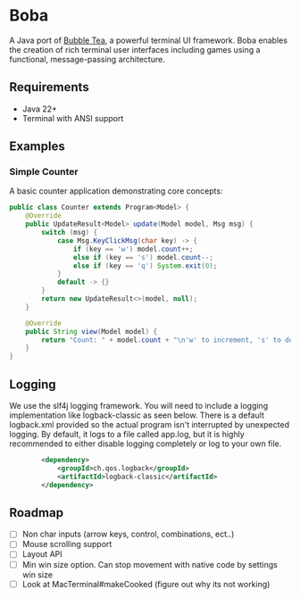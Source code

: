 # Boba

A Java port of [Bubble Tea](https://github.com/charmbracelet/bubbletea), a powerful terminal UI framework. Boba enables the creation of rich terminal user interfaces including games using a functional, message-passing architecture.

## Requirements

- Java 22+
- Terminal with ANSI support

## Examples

### Simple Counter
A basic counter application demonstrating core concepts:

```java
public class Counter extends Program<Model> {
    @Override
    public UpdateResult<Model> update(Model model, Msg msg) {
        switch (msg) {
            case Msg.KeyClickMsg(char key) -> {
                if (key == 'w') model.count++;
                else if (key == 's') model.count--;
                else if (key == 'q') System.exit(0);
            }
            default -> {}
        }
        return new UpdateResult<>(model, null);
    }

    @Override
    public String view(Model model) {
        return "Count: " + model.count + "\n'w' to increment, 's' to decrement, 'q' to quit";
    }
}
```

## Logging
We use the slf4j logging framework. You will need to include a logging implementation like logback-classic as seen
below. There is a default logback.xml provided so the actual program isn't interrupted by unexpected logging. By default,
it logs to a file called app.log, but it is highly recommended to either disable logging completely or log to your own file.

```xml
        <dependency>
            <groupId>ch.qos.logback</groupId>
            <artifactId>logback-classic</artifactId>
        </dependency>
```

## Roadmap

- [ ] Non char inputs (arrow keys, control, combinations, ect..)
- [ ] Mouse scrolling support
- [ ] Layout API
- [ ] Min win size option. Can stop movement with native code by settings win size
- [ ] Look at MacTerminal#makeCooked (figure out why its not working)